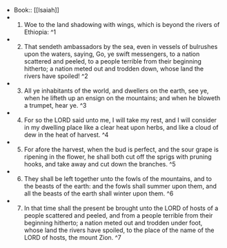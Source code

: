 - Book:: [[Isaiah]]
- 1. Woe to the land shadowing with wings, which is beyond the rivers of Ethiopia: ^1
- 2. That sendeth ambassadors by the sea, even in vessels of bulrushes upon the waters, saying, Go, ye swift messengers, to a nation scattered and peeled, to a people terrible from their beginning hitherto; a nation meted out and trodden down, whose land the rivers have spoiled! ^2
- 3. All ye inhabitants of the world, and dwellers on the earth, see ye, when he lifteth up an ensign on the mountains; and when he bloweth a trumpet, hear ye. ^3
- 4. For so the LORD said unto me, I will take my rest, and I will consider in my dwelling place like a clear heat upon herbs, and like a cloud of dew in the heat of harvest. ^4
- 5. For afore the harvest, when the bud is perfect, and the sour grape is ripening in the flower, he shall both cut off the sprigs with pruning hooks, and take away and cut down the branches. ^5
- 6. They shall be left together unto the fowls of the mountains, and to the beasts of the earth: and the fowls shall summer upon them, and all the beasts of the earth shall winter upon them. ^6
- 7. In that time shall the present be brought unto the LORD of hosts of a people scattered and peeled, and from a people terrible from their beginning hitherto; a nation meted out and trodden under foot, whose land the rivers have spoiled, to the place of the name of the LORD of hosts, the mount Zion. ^7

